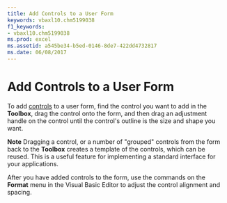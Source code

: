 ```yaml
---
title: Add Controls to a User Form
keywords: vbaxl10.chm5199038
f1_keywords:
- vbaxl10.chm5199038
ms.prod: excel
ms.assetid: a545be34-b5ed-0146-8de7-422dd4732817
ms.date: 06/08/2017
---
```



# Add Controls to a User Form

To add  [controls](activex-controls.md) to a user form, find the control you want to add in the  **Toolbox**, drag the control onto the form, and then drag an adjustment handle on the control until the control's outline is the size and shape you want.


 **Note**  Dragging a control, or a number of "grouped" controls from the form back to the  **Toolbox** creates a template of the controls, which can be reused. This is a useful feature for implementing a standard interface for your applications.


After you have added controls to the form, use the commands on the  **Format** menu in the Visual Basic Editor to adjust the control alignment and spacing.



